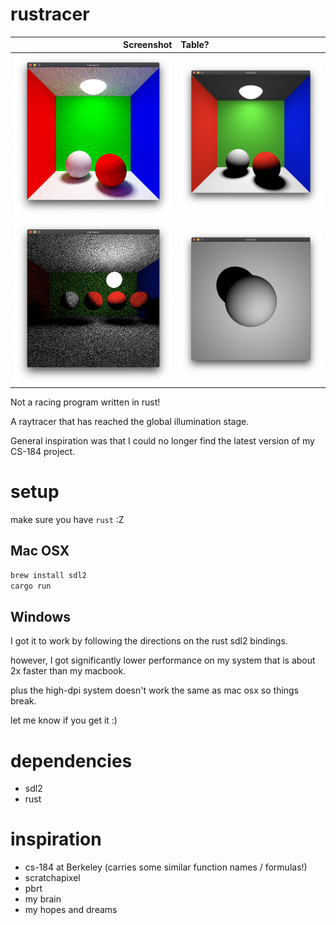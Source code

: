 # rustracer

Screenshot | Table?
----------------------------------------:|:----------------------------
![global illumination](/screenshots/global_illumination.png?raw=true "global illumination") |  ![direct lighting importance](/screenshots/direct_lighting_importance.png?raw=true "direct lighting importance") |
![Direct lighting with hemisphere sampling](/screenshots/direct_lighting_hemisphere.png?raw=true "Direct lighting with hemisphere sampling") | ![Lambertian Sphere on top of plane](/screenshots/sphere_on_top_of_plane.png?raw=true "Lambertian Sphere on Plane")

Not a racing program written in rust!

A raytracer that has reached the global illumination stage.

General inspiration was that I could no longer find the latest version of my CS-184 project.

# setup

make sure you have `rust` :Z

## Mac OSX

```sh
brew install sdl2
cargo run
```

## Windows

I got it to work by following the directions on the rust sdl2 bindings.

however, I got significantly lower performance on my system that is about 2x faster than my macbook.

plus the high-dpi system doesn't work the same as mac osx so things break.

let me know if you get it :)

# dependencies

* sdl2
* rust

# inspiration

* cs-184 at Berkeley (carries some similar function names / formulas!)
* scratchapixel
* pbrt
* my brain
* my hopes and dreams

